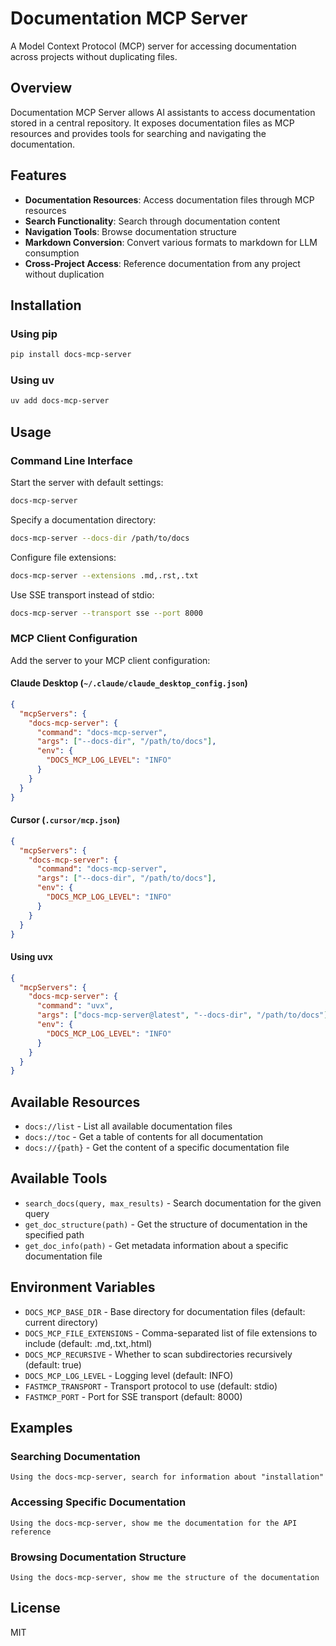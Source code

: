 # Documentation MCP Server

A Model Context Protocol (MCP) server for accessing documentation across projects without duplicating files.

## Overview

Documentation MCP Server allows AI assistants to access documentation stored in a central repository. It exposes documentation files as MCP resources and provides tools for searching and navigating the documentation.

## Features

- **Documentation Resources**: Access documentation files through MCP resources
- **Search Functionality**: Search through documentation content
- **Navigation Tools**: Browse documentation structure
- **Markdown Conversion**: Convert various formats to markdown for LLM consumption
- **Cross-Project Access**: Reference documentation from any project without duplication

## Installation

### Using pip

```bash
pip install docs-mcp-server
```

### Using uv

```bash
uv add docs-mcp-server
```

## Usage

### Command Line Interface

Start the server with default settings:

```bash
docs-mcp-server
```

Specify a documentation directory:

```bash
docs-mcp-server --docs-dir /path/to/docs
```

Configure file extensions:

```bash
docs-mcp-server --extensions .md,.rst,.txt
```

Use SSE transport instead of stdio:

```bash
docs-mcp-server --transport sse --port 8000
```

### MCP Client Configuration

Add the server to your MCP client configuration:

#### Claude Desktop (`~/.claude/claude_desktop_config.json`)

```json
{
  "mcpServers": {
    "docs-mcp-server": {
      "command": "docs-mcp-server",
      "args": ["--docs-dir", "/path/to/docs"],
      "env": {
        "DOCS_MCP_LOG_LEVEL": "INFO"
      }
    }
  }
}
```

#### Cursor (`.cursor/mcp.json`)

```json
{
  "mcpServers": {
    "docs-mcp-server": {
      "command": "docs-mcp-server",
      "args": ["--docs-dir", "/path/to/docs"],
      "env": {
        "DOCS_MCP_LOG_LEVEL": "INFO"
      }
    }
  }
}
```

#### Using uvx

```json
{
  "mcpServers": {
    "docs-mcp-server": {
      "command": "uvx",
      "args": ["docs-mcp-server@latest", "--docs-dir", "/path/to/docs"],
      "env": {
        "DOCS_MCP_LOG_LEVEL": "INFO"
      }
    }
  }
}
```

## Available Resources

- `docs://list` - List all available documentation files
- `docs://toc` - Get a table of contents for all documentation
- `docs://{path}` - Get the content of a specific documentation file

## Available Tools

- `search_docs(query, max_results)` - Search documentation for the given query
- `get_doc_structure(path)` - Get the structure of documentation in the specified path
- `get_doc_info(path)` - Get metadata information about a specific documentation file

## Environment Variables

- `DOCS_MCP_BASE_DIR` - Base directory for documentation files (default: current directory)
- `DOCS_MCP_FILE_EXTENSIONS` - Comma-separated list of file extensions to include (default: .md,.txt,.html)
- `DOCS_MCP_RECURSIVE` - Whether to scan subdirectories recursively (default: true)
- `DOCS_MCP_LOG_LEVEL` - Logging level (default: INFO)
- `FASTMCP_TRANSPORT` - Transport protocol to use (default: stdio)
- `FASTMCP_PORT` - Port for SSE transport (default: 8000)

## Examples

### Searching Documentation

```
Using the docs-mcp-server, search for information about "installation"
```

### Accessing Specific Documentation

```
Using the docs-mcp-server, show me the documentation for the API reference
```

### Browsing Documentation Structure

```
Using the docs-mcp-server, show me the structure of the documentation
```

## License

MIT
